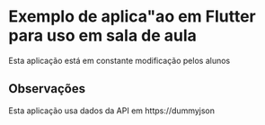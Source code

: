 # Exemplo de aplica"ao em Flutter para uso em sala de aula

Esta aplicação está em constante modificação pelos alunos

## Observações

Esta aplicação usa dados da API em https://dummyjson

